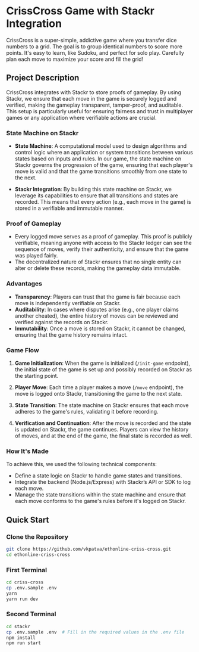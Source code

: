 # CrissCross Game with Stackr Integration

CrissCross is a super-simple, addictive game where you transfer dice numbers to a grid. The goal is to group identical numbers to score more points. It's easy to learn, like Sudoku, and perfect for solo play. Carefully plan each move to maximize your score and fill the grid!

## Project Description

CrissCross integrates with Stackr to store proofs of gameplay. By using Stackr, we ensure that each move in the game is securely logged and verified, making the gameplay transparent, tamper-proof, and auditable. This setup is particularly useful for ensuring fairness and trust in multiplayer games or any application where verifiable actions are crucial.

### State Machine on Stackr

- **State Machine**: A computational model used to design algorithms and control logic where an application or system transitions between various states based on inputs and rules. In our game, the state machine on Stackr governs the progression of the game, ensuring that each player's move is valid and that the game transitions smoothly from one state to the next.

- **Stackr Integration**: By building this state machine on Stackr, we leverage its capabilities to ensure that all transitions and states are recorded. This means that every action (e.g., each move in the game) is stored in a verifiable and immutable manner.

### Proof of Gameplay

- Every logged move serves as a proof of gameplay. This proof is publicly verifiable, meaning anyone with access to the Stackr ledger can see the sequence of moves, verify their authenticity, and ensure that the game was played fairly.
- The decentralized nature of Stackr ensures that no single entity can alter or delete these records, making the gameplay data immutable.

### Advantages

- **Transparency**: Players can trust that the game is fair because each move is independently verifiable on Stackr.
- **Auditability**: In cases where disputes arise (e.g., one player claims another cheated), the entire history of moves can be reviewed and verified against the records on Stackr.
- **Immutability**: Once a move is stored on Stackr, it cannot be changed, ensuring that the game history remains intact.

### Game Flow

1. **Game Initialization**: When the game is initialized (`/init-game` endpoint), the initial state of the game is set up and possibly recorded on Stackr as the starting point.

2. **Player Move**: Each time a player makes a move (`/move` endpoint), the move is logged onto Stackr, transitioning the game to the next state.

3. **State Transition**: The state machine on Stackr ensures that each move adheres to the game's rules, validating it before recording.

4. **Verification and Continuation**: After the move is recorded and the state is updated on Stackr, the game continues. Players can view the history of moves, and at the end of the game, the final state is recorded as well.

### How It's Made

To achieve this, we used the following technical components:

- Define a state logic on Stackr to handle game states and transitions.
- Integrate the backend (Node.js/Express) with Stackr’s API or SDK to log each move.
- Manage the state transitions within the state machine and ensure that each move conforms to the game's rules before it's logged on Stackr.

## Quick Start

### Clone the Repository

```bash
git clone https://github.com/vkpatva/ethonline-criss-cross.git
cd ethonline-criss-cross
```

### First Terminal

```bash
cd criss-cross
cp .env.sample .env
yarn
yarn run dev
```

### Second Terminal

```bash
cd stackr
cp .env.sample .env  # Fill in the required values in the .env file
npm install
npm run start
```
